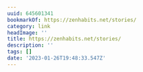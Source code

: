 ```yaml
---
uuid: 645601341
bookmarkOf: https://zenhabits.net/stories/
category: link
headImage: ''
title: https://zenhabits.net/stories/
description: ''
tags: []
date: '2023-01-26T19:48:33.547Z'
---
```



